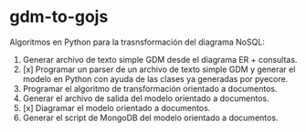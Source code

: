 # gdm-to-gojs
Algoritmos en Python para la trasnsformación del diagrama NoSQL:
1. Generar archivo de texto simple GDM desde el diagrama ER + consultas.
1. [x] Programar un parser de un archivo de texto simple GDM y generar el modelo en Python con ayuda de las clases ya generadas por pyecore. 
1. Programar el algoritmo de transformación orientado a documentos.
1. Generar el archivo de salida del modelo orientado a documentos.
1. [x] Diagramar el modelo orientado a documentos.
1. Generar el script de MongoDB del modelo orientado a documentos.